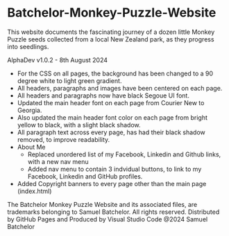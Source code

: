 # Batchelor-Monkey-Puzzle-Website
This website documents the fascinating journey of a dozen little Monkey Puzzle
seeds collected from a local New Zealand park, as they progress into seedlings. 

AlphaDev v1.0.2 - 8th August 2024
- For the CSS on all pages, the background has been changed to a 90 degree white to light green gradient.
- All headers, paragraphs and images have been centered on each page.
- All headers and paragraphs now have black Segoue UI font.
- Updated the main header font on each page from Courier New to Georgia.
- Also updated the main header font color on each page from bright yellow to black, with a slight black shadow.
- All paragraph text across every page, has had their black shadow removed, to improve readability.
- About Me
    - Replaced unordered list of my Facebook, Linkedin and Github links, with a new nav menu
    - Added nav menu to contain 3 indvidual buttons, to link to my Facebook, Linkedin and GitHub profiles.
- Added Copyright banners to every page other than the main page (index.html)

The Batchelor Monkey Puzzle Website and its associated files, are trademarks belonging to Samuel Batchelor. All rights reserved.
Distributed by GitHub Pages and Produced by Visual Studio Code
@2024 Samuel Batchelor

